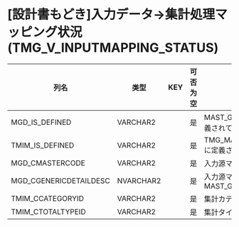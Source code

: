 # [設計書もどき]入力データ→集計処理マッピング状況(TMG_V_INPUTMAPPING_STATUS)
| 列名   | 类型   | KEY  | 可否为空 | 注释   |
| ---- | ---- | ---- | ---- | ---- |
|MGD_IS_DEFINED|VARCHAR2||是|MAST_GENERIC_DETAILに定義されているか？|
|TMIM_IS_DEFINED|VARCHAR2||是|TMG_MAST_INPUTAMPPINGに定義されているか？|
|MGD_CMASTERCODE|VARCHAR2||是|入力源マスタコード|
|MGD_CGENERICDETAILDESC|NVARCHAR2||是|入力源マスタ名称 [参照元：MAST_GENERIC_DETAIL]|
|TMIM_CCATEGORYID|VARCHAR2||是|集計カテゴリ|
|TMIM_CTOTALTYPEID|VARCHAR2||是|集計タイプ|
